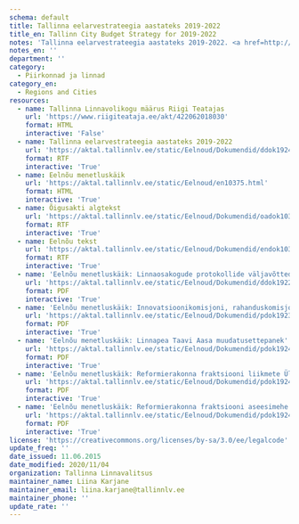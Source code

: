 ```yaml
---
schema: default
title: Tallinna eelarvestrateegia aastateks 2019-2022
title_en: Tallinn City Budget Strategy for 2019-2022
notes: 'Tallinna eelarvestrateegia aastateks 2019-2022. <a href=http://www.tallinn.ee/eelarve>Tallinna eelarved</a>.'
notes_en: ''
department: ''
category:
  - Piirkonnad ja linnad
category_en:
  - Regions and Cities
resources:
  - name: Tallinna Linnavolikogu määrus Riigi Teatajas
    url: 'https://www.riigiteataja.ee/akt/422062018030'
    format: HTML
    interactive: 'False'
  - name: Tallinna eelarvestrateegia aastateks 2019-2022
    url: 'https://aktal.tallinnlv.ee/static/Eelnoud/Dokumendid/ddok19245.rtf'
    format: RTF
    interactive: 'True'
  - name: Eelnõu menetluskäik
    url: 'https://aktal.tallinnlv.ee/static/Eelnoud/en10375.html'
    format: HTML
    interactive: 'True'
  - name: Õigusakti algtekst
    url: 'https://aktal.tallinnlv.ee/static/Eelnoud/Dokumendid/oadok10375.rtf'
    format: RTF
    interactive: 'True'
  - name: Eelnõu tekst
    url: 'https://aktal.tallinnlv.ee/static/Eelnoud/Dokumendid/endok10375.rtf'
    format: RTF
    interactive: 'True'
  - name: 'Eelnõu menetluskäik: Linnaosakogude protokollide väljavõtted'
    url: 'https://aktal.tallinnlv.ee/static/Eelnoud/Dokumendid/ddok19224.pdf'
    format: PDF
    interactive: 'True'
  - name: 'Eelnõu menetluskäik: Innovatsioonikomisjoni, rahanduskomisjoni muudatuseettepanekud'
    url: 'https://aktal.tallinnlv.ee/static/Eelnoud/Dokumendid/pdok19232.pdf'
    format: PDF
    interactive: 'True'
  - name: 'Eelnõu menetluskäik: Linnapea Taavi Aasa muudatusettepanek'
    url: 'https://aktal.tallinnlv.ee/static/Eelnoud/Dokumendid/pdok19241.pdf'
    format: PDF
    interactive: 'True'
  - name: 'Eelnõu menetluskäik: Reformierakonna fraktsiooni liikmete Ülle Rajasalu, Kaupo Nõlvaku ja Arto Aasa muudatusettepanekud'
    url: 'https://aktal.tallinnlv.ee/static/Eelnoud/Dokumendid/pdok19242.pdf'
    format: PDF
    interactive: 'True'
  - name: 'Eelnõu menetluskäik: Reformierakonna fraktsiooni aseesimehe Õnne Pillaku ja fraktsiooni liikme Ülle Rajasalu muudatusettepanek '
    url: 'https://aktal.tallinnlv.ee/static/Eelnoud/Dokumendid/pdok19243.pdf'
    format: PDF
    interactive: 'True'
license: 'https://creativecommons.org/licenses/by-sa/3.0/ee/legalcode'
update_freq: ''
date_issued: 11.06.2015
date_modified: 2020/11/04
organization: Tallinna Linnavalitsus
maintainer_name: Liina Karjane
maintainer_email: liina.karjane@tallinnlv.ee
maintainer_phone: ''
update_rate: ''
---
```

